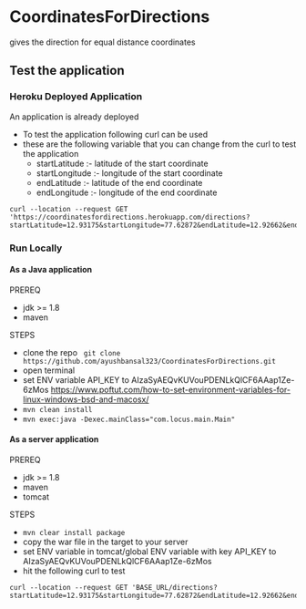 # CoordinatesForDirections
gives the direction for equal distance coordinates

## Test the application 

### Heroku Deployed Application

 An application is already deployed
 
  * To test the application following curl can be used
  * these are the following variable that you can change from the curl to test the application
    *   startLatitude :- latitude of the start coordinate
    *   startLongitude :- longitude of the start coordinate
    *   endLatitude :- latitude of the end coordinate 
    *   endLongitude :- longitude of the end coordinate
 
 ```
 curl --location --request GET 'https://coordinatesfordirections.herokuapp.com/directions?startLatitude=12.93175&startLongitude=77.62872&endLatitude=12.92662&endLongitude=77.63696'
 ```

### Run Locally  

#### As a Java application

PREREQ
  * jdk >= 1.8 
  * maven
 
STEPS
  * clone the repo ```  git clone https://github.com/ayushbansal323/CoordinatesForDirections.git ```
  * open terminal
  * set ENV variable API_KEY to AIzaSyAEQvKUVouPDENLkQlCF6AAap1Ze-6zMos https://www.poftut.com/how-to-set-environment-variables-for-linux-windows-bsd-and-macosx/
  * ``` mvn clean install ```
  * ``` mvn exec:java -Dexec.mainClass="com.locus.main.Main" ```

#### As a server application


PREREQ
  * jdk >= 1.8 
  * maven
  * tomcat

STEPS
  * ``` mvn clear install package ```
  * copy the war file in the target to your server
  * set ENV variable in tomcat/global ENV variable with key API_KEY to AIzaSyAEQvKUVouPDENLkQlCF6AAap1Ze-6zMos 
  * hit the following curl to test
  ``` 
 curl --location --request GET 'BASE_URL/directions?startLatitude=12.93175&startLongitude=77.62872&endLatitude=12.92662&endLongitude=77.63696'
 ```
